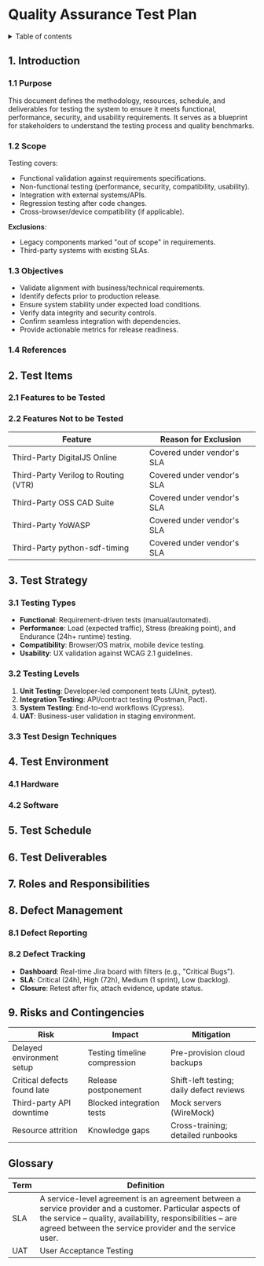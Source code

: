 # Quality Assurance Test Plan

<details>

<summary>Table of contents</summary>

- [Quality Assurance Test Plan](#quality-assurance-test-plan)
  - [1. Introduction](#1-introduction)
    - [1.1 Purpose](#11-purpose)
    - [1.2 Scope](#12-scope)
    - [1.3 Objectives](#13-objectives)
    - [1.4 References](#14-references)
  - [2. Test Items](#2-test-items)
    - [2.1 Features to be Tested](#21-features-to-be-tested)
    - [2.2 Features Not to be Tested](#22-features-not-to-be-tested)
  - [3. Test Strategy](#3-test-strategy)
    - [3.1 Testing Types](#31-testing-types)
    - [3.2 Testing Levels](#32-testing-levels)
    - [3.3 Test Design Techniques](#33-test-design-techniques)
  - [4. Test Environment](#4-test-environment)
    - [4.1 Hardware](#41-hardware)
    - [4.2 Software](#42-software)
  - [5. Test Schedule](#5-test-schedule)
  - [6. Test Deliverables](#6-test-deliverables)
  - [7. Roles and Responsibilities](#7-roles-and-responsibilities)
  - [8. Defect Management](#8-defect-management)
    - [8.1 Defect Reporting](#81-defect-reporting)
    - [8.2 Defect Tracking](#82-defect-tracking)
  - [9. Risks and Contingencies](#9-risks-and-contingencies)
  - [Glossary](#glossary)

</details>

## 1. Introduction

### 1.1 Purpose

This document defines the methodology, resources, schedule, and deliverables for testing the system to ensure it meets functional, performance, security, and usability requirements. It serves as a blueprint for stakeholders to understand the testing process and quality benchmarks.

### 1.2 Scope

Testing covers:

- Functional validation against requirements specifications.
- Non-functional testing (performance, security, compatibility, usability).
- Integration with external systems/APIs.
- Regression testing after code changes.
- Cross-browser/device compatibility (if applicable).

**Exclusions**:  

- Legacy components marked "out of scope" in requirements.
- Third-party systems with existing SLAs.

### 1.3 Objectives

- Validate alignment with business/technical requirements.
- Identify defects prior to production release.
- Ensure system stability under expected load conditions.
- Verify data integrity and security controls.
- Confirm seamless integration with dependencies.
- Provide actionable metrics for release readiness.

### 1.4 References

<!-- TODO: Provide references to related documents, standards, or guidelines. (Tech specs, func specs, etc...) -->

## 2. Test Items

### 2.1 Features to be Tested

<!-- TODO: List the features and functionalities to be tested. -->

### 2.2 Features Not to be Tested

| Feature                              | Reason for Exclusion       |
| ------------------------------------ | -------------------------- |
| Third-Party DigitalJS Online         | Covered under vendor's SLA |
| Third-Party Verilog to Routing (VTR) | Covered under vendor's SLA |
| Third-Party OSS CAD Suite            | Covered under vendor's SLA |
| Third-Party YoWASP                   | Covered under vendor's SLA |
| Third-Party python-sdf-timing        | Covered under vendor's SLA |

## 3. Test Strategy

### 3.1 Testing Types

- **Functional**: Requirement-driven tests (manual/automated).
- **Performance**: Load (expected traffic), Stress (breaking point), and Endurance (24h+ runtime) testing.
- **Compatibility**: Browser/OS matrix, mobile device testing. <!-- TODO: Verify if a mobile version should be available -->
- **Usability**: UX validation against WCAG 2.1 guidelines.

### 3.2 Testing Levels

1. **Unit Testing**: Developer-led component tests (JUnit, pytest). <!-- TODO: Change framework depending of the technology choose by the TL-->
2. **Integration Testing**: API/contract testing (Postman, Pact). <!-- TODO: Change depeding on the architecture defined by the TL -->
3. **System Testing**: End-to-end workflows (Cypress).
4. **UAT**: Business-user validation in staging environment.

### 3.3 Test Design Techniques

<!-- TODO: Describe the techniques used to design test cases (e.g., boundary value analysis, equivalence partitioning). -->

## 4. Test Environment

### 4.1 Hardware

<!-- TODO: List the hardware requirements for the test environment. -->

### 4.2 Software

<!-- TODO: List the software requirements for the test environment. -->

## 5. Test Schedule

<!-- TODO: Provide a timeline for the testing activities, including start and end dates for each phase. -->

## 6. Test Deliverables

<!-- TODO: List the deliverables that will be produced during the testing process (e.g., test cases, test scripts, test reports). -->

## 7. Roles and Responsibilities

<!-- TODO: Define the roles and responsibilities of the testing team members. -->

## 8. Defect Management

### 8.1 Defect Reporting

<!-- TODO: Describe the process for reporting defects. -->

### 8.2 Defect Tracking

- **Dashboard**: Real-time Jira board with filters (e.g., "Critical Bugs").
- **SLA**: Critical (24h), High (72h), Medium (1 sprint), Low (backlog).
- **Closure**: Retest after fix, attach evidence, update status.

## 9. Risks and Contingencies

| Risk                        | Impact                       | Mitigation                               |
| --------------------------- | ---------------------------- | ---------------------------------------- |
| Delayed environment setup   | Testing timeline compression | Pre-provision cloud backups              |
| Critical defects found late | Release postponement         | Shift-left testing; daily defect reviews |
| Third-party API downtime    | Blocked integration tests    | Mock servers (WireMock)                  |
| Resource attrition          | Knowledge gaps               | Cross-training; detailed runbooks        |

## Glossary

| Term | Definition                                                                                                                                                                                                                       |
| ---- | -------------------------------------------------------------------------------------------------------------------------------------------------------------------------------------------------------------------------------- |
| SLA  | A service-level agreement is an agreement between a service provider and a customer. Particular aspects of the service – quality, availability, responsibilities – are agreed between the service provider and the service user. |
| UAT | User Acceptance Testing |

